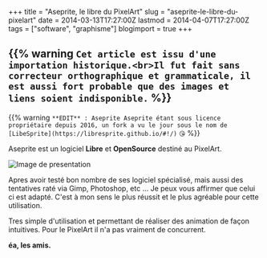 +++
title = "Aseprite, le libre du PixelArt"
slug = "aseprite-le-libre-du-pixelart"
date = 2014-03-13T17:27:00Z
lastmod = 2014-04-07T17:27:00Z
tags = ["software", "graphisme"]
blogimport = true
+++

{{% warning `Cet article est issu d'une importation historique.<br>Il fut fait sans correcteur orthographique et grammaticale, il est aussi fort probable que des images et liens soient indisponible.` %}}
---
{{% warning `**EDIT** : Aseprite Aseprite étant sous licence propriétaire depuis 2016, un fork a vu le jour sous le nom de [LibeSprite](https://libresprite.github.io/#!/)` `😘` %}}

Aseprite est un logiciel **Libre** et **OpenSource** destiné au PixelArt.

![Image de presentation](/images/546537-the-humble-bundle-mojam-windows-screenshot-catacomb-snatch.png "Image du jeux \"Catacomb Snatch\", réalisé avec Aseprite.")

Apres avoir testé bon nombre de ses logiciel spécialisé, mais aussi des tentatives raté via Gimp, Photoshop, etc ... Je peux vous affirmer que celui ci est adapté. C'est à mon sens le plus réussit et le plus agréable pour cette utilisation.

Tres simple d'utilisation et permettant de réaliser des animation de façon intuitives. Pour le PixelArt il n'a pas vraiment de concurrent.

**éa, les amis.**
